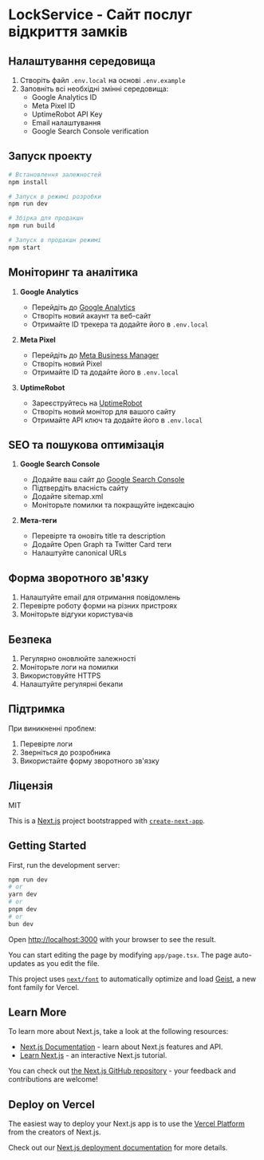 # LockService - Сайт послуг відкриття замків

## Налаштування середовища

1. Створіть файл `.env.local` на основі `.env.example`
2. Заповніть всі необхідні змінні середовища:
   - Google Analytics ID
   - Meta Pixel ID
   - UptimeRobot API Key
   - Email налаштування
   - Google Search Console verification

## Запуск проекту

```bash
# Встановлення залежностей
npm install

# Запуск в режимі розробки
npm run dev

# Збірка для продакшн
npm run build

# Запуск в продакшн режимі
npm start
```

## Моніторинг та аналітика

1. **Google Analytics**
   - Перейдіть до [Google Analytics](https://analytics.google.com)
   - Створіть новий акаунт та веб-сайт
   - Отримайте ID трекера та додайте його в `.env.local`

2. **Meta Pixel**
   - Перейдіть до [Meta Business Manager](https://business.facebook.com)
   - Створіть новий Pixel
   - Отримайте ID та додайте його в `.env.local`

3. **UptimeRobot**
   - Зареєструйтесь на [UptimeRobot](https://uptimerobot.com)
   - Створіть новий монітор для вашого сайту
   - Отримайте API ключ та додайте його в `.env.local`

## SEO та пошукова оптимізація

1. **Google Search Console**
   - Додайте ваш сайт до [Google Search Console](https://search.google.com/search-console)
   - Підтвердіть власність сайту
   - Додайте sitemap.xml
   - Моніторьте помилки та покращуйте індексацію

2. **Мета-теги**
   - Перевірте та оновіть title та description
   - Додайте Open Graph та Twitter Card теги
   - Налаштуйте canonical URLs

## Форма зворотного зв'язку

1. Налаштуйте email для отримання повідомлень
2. Перевірте роботу форми на різних пристроях
3. Моніторьте відгуки користувачів

## Безпека

1. Регулярно оновлюйте залежності
2. Моніторьте логи на помилки
3. Використовуйте HTTPS
4. Налаштуйте регулярні бекапи

## Підтримка

При виникненні проблем:
1. Перевірте логи
2. Зверніться до розробника
3. Використайте форму зворотного зв'язку

## Ліцензія

MIT

This is a [Next.js](https://nextjs.org) project bootstrapped with [`create-next-app`](https://nextjs.org/docs/app/api-reference/cli/create-next-app).

## Getting Started

First, run the development server:

```bash
npm run dev
# or
yarn dev
# or
pnpm dev
# or
bun dev
```

Open [http://localhost:3000](http://localhost:3000) with your browser to see the result.

You can start editing the page by modifying `app/page.tsx`. The page auto-updates as you edit the file.

This project uses [`next/font`](https://nextjs.org/docs/app/building-your-application/optimizing/fonts) to automatically optimize and load [Geist](https://vercel.com/font), a new font family for Vercel.

## Learn More

To learn more about Next.js, take a look at the following resources:

- [Next.js Documentation](https://nextjs.org/docs) - learn about Next.js features and API.
- [Learn Next.js](https://nextjs.org/learn) - an interactive Next.js tutorial.

You can check out [the Next.js GitHub repository](https://github.com/vercel/next.js) - your feedback and contributions are welcome!

## Deploy on Vercel

The easiest way to deploy your Next.js app is to use the [Vercel Platform](https://vercel.com/new?utm_medium=default-template&filter=next.js&utm_source=create-next-app&utm_campaign=create-next-app-readme) from the creators of Next.js.

Check out our [Next.js deployment documentation](https://nextjs.org/docs/app/building-your-application/deploying) for more details.
